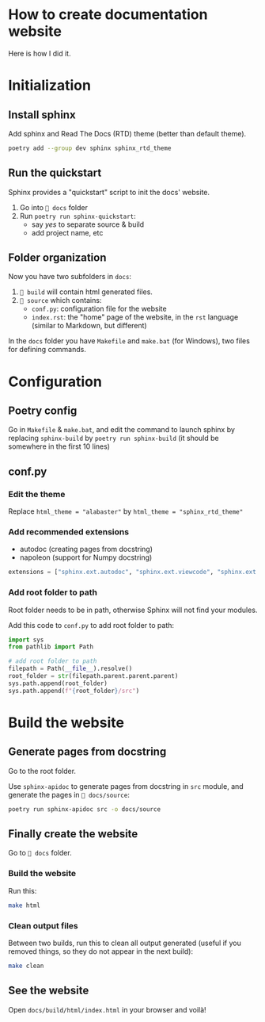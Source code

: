 # How to create documentation website

Here is how I did it.

# Initialization

## Install sphinx

Add sphinx and Read The Docs (RTD) theme (better than default theme).

```bash
poetry add --group dev sphinx sphinx_rtd_theme
```

## Run the quickstart

Sphinx provides a "quickstart" script to init the docs' website.

1. Go into `📂 docs` folder
2. Run `poetry run sphinx-quickstart`:
    - say _yes_ to separate source & build
    - add project name, etc

## Folder organization

Now you have two subfolders in `docs`:

1) `📂 build` will contain html generated files.
2) `📂 source` which contains:
    - `conf.py`: configuration file for the website
    - `index.rst`: the "home" page of the website, in the `rst` language (similar to Markdown, but different)

In the `docs` folder you have `Makefile` and `make.bat` (for Windows), two files for defining commands.

# Configuration

## Poetry config

Go in `Makefile` & `make.bat`, and edit the command to launch sphinx by replacing `sphinx-build` by `poetry run sphinx-build` (it should be somewhere in the first 10 lines)

## conf.py

### Edit the theme

Replace `html_theme = "alabaster"` by `html_theme = "sphinx_rtd_theme"`

### Add recommended extensions

- autodoc (creating pages from docstring)
- napoleon (support for Numpy docstring)

```python
extensions = ["sphinx.ext.autodoc", "sphinx.ext.viewcode", "sphinx.ext.napoleon"]
```

### Add root folder to path

Root folder needs to be in path, otherwise Sphinx will not find your modules.

Add this code to `conf.py` to add root folder to path:
```python
import sys
from pathlib import Path

# add root folder to path
filepath = Path(__file__).resolve()
root_folder = str(filepath.parent.parent.parent)
sys.path.append(root_folder)
sys.path.append(f"{root_folder}/src")
```

# Build the website

## Generate pages from docstring

Go to the root folder.

Use `sphinx-apidoc` to generate pages from docstring in `src` module, and generate the pages in `📂 docs/source`:

```bash
poetry run sphinx-apidoc src -o docs/source
```

## Finally create the website

Go to `📂 docs` folder.

### Build the website
Run this:
```bash
make html
```

### Clean output files
Between two builds, run this to clean all output generated (useful if you removed things, so they do not appear in the next build):
```bash
make clean
```

## See the website

Open `docs/build/html/index.html` in your browser and voilà!
